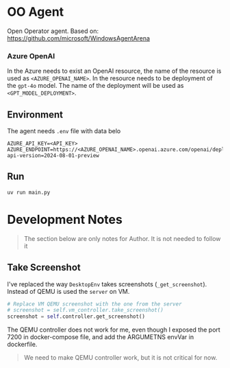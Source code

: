 # OO Agent

Open Operator agent. Based on: https://github.com/microsoft/WindowsAgentArena

### Azure OpenAI

In the Azure needs to exist an OpenAI resource, the name of the resource is used as `<AZURE_OPENAI_NAME>`. In the resource needs to be deployment of the `gpt-4o` model. The name of the deployment will be used as `<GPT_MODEL_DEPLOYMENT>`.

## Environment

The agent needs `.env` file with data belo

```
AZURE_API_KEY=<API_KEY>
AZURE_ENDPOINT=https://<AZURE_OPENAI_NAME>.openai.azure.com/openai/deployments/<GPT_MODEL_DEPLOYMENT>/chat/completions?api-version=2024-08-01-preview
```

## Run

`uv run main.py`

# Development Notes

> The section below are only notes for Author. It is not needed to follow it

## Take Screenshot

I've replaced the way `DesktopEnv` takes screenshots (`_get_screenshot`). Instead of QEMU is used the `server` on VM.

```Python
# Replace VM QEMU screenshot with the one from the server
# screenshot = self.vm_controller.take_screenshot()
screenshot = self.controller.get_screenshot()
```

The QEMU controller does not work for me, even though I exposed the port 7200 in docker-compose file, and add the ARGUMETNS envVar in dockerfile.

> We need to make QEMU controller work, but it is not critical for now.
